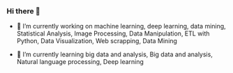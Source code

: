 ### Hi there 👋


- 🔭 I’m currently working on machine learning, deep learning, data mining, Statistical Analysis, Image Processing, Data Manipulation, ETL with Python, Data Visualization, Web scrapping, Data Mining 

- 🌱 I’m currently learning big data and analysis, Big data and analysis, Natural language processing, Deep learning

<!--
**GulsahYagci34/GulsahYagci34** is a ✨ _special_ ✨ repository because its `README.md` (this file) appears on your GitHub profile.

Here are some ideas to get you started:


- 👯 I’m looking to collaborate on ...
- 🤔 I’m looking for help with ...
- 💬 Ask me about ...
- 📫 How to reach me: ...
- 😄 Pronouns: ...
- ⚡ Fun fact: ...
-->
